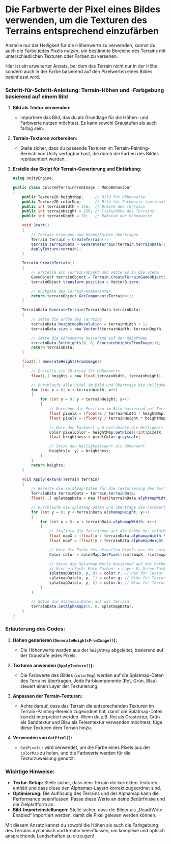 # Die Farbwerte der Pixel eines Bildes verwenden, um die Texturen des Terrains entsprechend einzufärben

Anstelle nur der Helligkeit für die Höhenwerte zu verwenden, kannst du auch die Farbe jedes Pixels nutzen, um bestimmte Bereiche des Terrains mit unterschiedlichen Texturen oder Farben zu versehen.

Hier ist ein erweiterter Ansatz, bei dem das Terrain nicht nur in der Höhe, sondern auch in der Farbe basierend auf den Pixelwerten eines Bildes beeinflusst wird.

### **Schritt-für-Schritt-Anleitung: Terrain-Höhen und -Farbgebung basierend auf einem Bild**

1. **Bild als Textur verwenden:**
   - Importiere das Bild, das du als Grundlage für die Höhen- und Farbwerte nutzen möchtest. Es kann sowohl Graustufen als auch farbig sein.

2. **Terrain-Texturen vorbereiten:**
   - Stelle sicher, dass du passende Texturen im Terrain-Painting-Bereich von Unity verfügbar hast, die durch die Farben des Bildes repräsentiert werden.

3. **Erstelle das Skript für Terrain-Generierung und Einfärbung:**

   ```csharp
   using UnityEngine;

   public class ColoredTerrainFromImage : MonoBehaviour
   {
       public Texture2D heightMap;     // Bild für Höhenwerte
       public Texture2D colorMap;      // Bild für Farbwerte (optional: kann das gleiche Bild wie heightMap sein)
       public int terrainWidth = 256;  // Breite des Terrains
       public int terrainHeight = 256; // Tiefe/Höhe des Terrains
       public int terrainDepth = 20;   // Maßstab der Höhenwerte

       void Start()
       {
           // Terrain erzeugen und Höhen/Farben übertragen
           Terrain terrain = CreateTerrain();
           terrain.terrainData = GenerateTerrain(terrain.terrainData);
           ApplyTexture(terrain);
       }

       Terrain CreateTerrain()
       {
           // Erstelle ein Terrain-Objekt und setze es in die Szene
           GameObject terrainObject = Terrain.CreateTerrainGameObject(new TerrainData());
           terrainObject.transform.position = Vector3.zero;

           // Rückgabe des Terrain-Komponenten
           return terrainObject.GetComponent<Terrain>();
       }

       TerrainData GenerateTerrain(TerrainData terrainData)
       {
           // Setze die Größe des Terrains
           terrainData.heightmapResolution = terrainWidth + 1;
           terrainData.size = new Vector3(terrainWidth, terrainDepth, terrainHeight);

           // Setze die Höhenwerte basierend auf der Heightmap
           terrainData.SetHeights(0, 0, GenerateHeightsFromImage());
           return terrainData;
       }

       float[,] GenerateHeightsFromImage()
       {
           // Erstelle ein 2D-Array für Höhenwerte
           float[,] heights = new float[terrainWidth, terrainHeight];

           // Durchlaufe alle Pixel im Bild und übertrage die Helligkeitswerte auf die Höhen
           for (int x = 0; x < terrainWidth; x++)
           {
               for (int y = 0; y < terrainHeight; y++)
               {
                   // Berechne die Position im Bild basierend auf Terrainkoordinaten
                   float pixelX = (float)x / terrainWidth * heightMap.width;
                   float pixelY = (float)y / terrainHeight * heightMap.height;

                   // Hole den Farbwert und extrahiere die Helligkeit
                   Color pixelColor = heightMap.GetPixel((int)pixelX, (int)pixelY);
                   float brightness = pixelColor.grayscale;

                   // Setze den Helligkeitswert als Höhenwert
                   heights[x, y] = brightness;
               }
           }
           return heights;
       }

       void ApplyTexture(Terrain terrain)
       {
           // Bereite die Splatmap-Daten für die Texturierung des Terrains vor
           TerrainData terrainData = terrain.terrainData;
           float[,,] splatmapData = new float[terrainData.alphamapWidth, terrainData.alphamapHeight, terrainData.alphamapLayers];

           // Durchlaufe die Splatmap-Daten und übertrage die Farbwerte des colorMap-Bildes
           for (int y = 0; y < terrainData.alphamapHeight; y++)
           {
               for (int x = 0; x < terrainData.alphamapWidth; x++)
               {
                   // Skaliere die Positionen auf die Größe des colorMap-Bildes
                   float mapX = (float)x / terrainData.alphamapWidth * colorMap.width;
                   float mapY = (float)y / terrainData.alphamapHeight * colorMap.height;

                   // Hole die Farbe des aktuellen Pixels aus der colorMap
                   Color color = colorMap.GetPixel((int)mapX, (int)mapY);

                   // Setze die Splatmap-Werte basierend auf der Farbe
                   // Hier einfach: Rote Farben -> Layer 0, Grüne Farben -> Layer 1, Blaue Farben -> Layer 2
                   splatmapData[x, y, 0] = color.r; // Rot für Textur 1
                   splatmapData[x, y, 1] = color.g; // Grün für Textur 2
                   splatmapData[x, y, 2] = color.b; // Blau für Textur 3
               }
           }

           // Setze die Alphamap-Daten auf das Terrain
           terrainData.SetAlphamaps(0, 0, splatmapData);
       }
   }
   ```

### **Erläuterung des Codes:**

1. **Höhen generieren (`GenerateHeightsFromImage()`):**
   - Die Höhenwerte werden aus der `heightMap` abgeleitet, basierend auf der Graustufe jedes Pixels.

2. **Texturen anwenden (`ApplyTexture()`):**
   - Die Farbwerte des Bildes (`colorMap`) werden auf die Splatmap-Daten des Terrains übertragen. Jede Farbkomponente (Rot, Grün, Blau) steuert einen Layer der Texturierung.

3. **Anpassen der Terrain-Texturen:**
   - Achte darauf, dass das Terrain die entsprechenden Texturen im Terrain-Painting-Bereich zugeordnet hat, damit die Splatmap-Daten korrekt interpretiert werden. Wenn du z.B. Rot als Grastextur, Grün als Sandtextur und Blau als Felsentextur verwenden möchtest, füge diese Texturen dem Terrain hinzu.

4. **Verwenden von `GetPixel()`:**
   - `GetPixel()` wird verwendet, um die Farbe eines Pixels aus der `colorMap` zu holen, und die Farbwerte werden für die Texturzuweisung genutzt.

### **Wichtige Hinweise:**

- **Textur-Setup:** Stelle sicher, dass dein Terrain die korrekten Texturen enthält und dass diese den Alphamap-Layern korrekt zugeordnet sind.
- **Optimierung:** Die Auflösung des Terrains und der Alphamap kann die Performance beeinflussen. Passe diese Werte an deine Bedürfnisse und die Zielplattform an.
- **Bild-Importeinstellungen:** Stelle sicher, dass die Bilder als „Read/Write Enabled“ importiert werden, damit die Pixel gelesen werden können.

Mit diesem Ansatz kannst du sowohl die Höhen als auch die Farbgebung des Terrains dynamisch und kreativ beeinflussen, um komplexe und optisch ansprechende Landschaften zu erzeugen!
